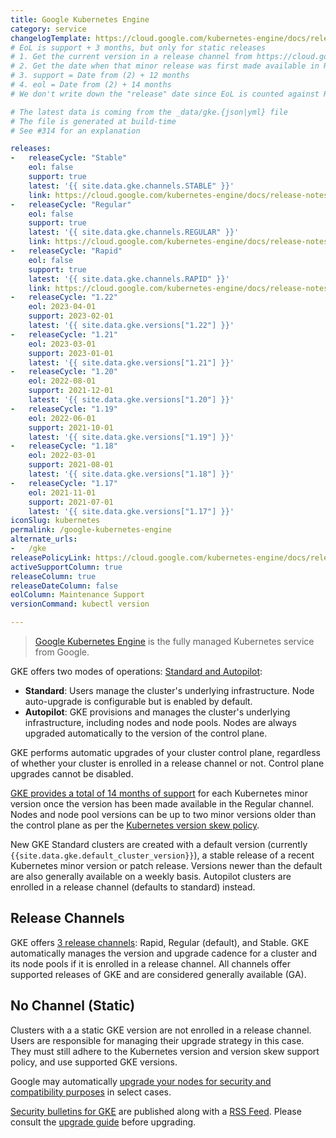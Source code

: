 ```yaml
---
title: Google Kubernetes Engine
category: service
changelogTemplate: https://cloud.google.com/kubernetes-engine/docs/release-notes-nochannel
# EoL is support + 3 months, but only for static releases
# 1. Get the current version in a release channel from https://cloud.google.com/kubernetes-engine/docs/release-notes
# 2. Get the date when that minor release was first made available in Regular release channel from https://cloud.google.com/kubernetes-engine/docs/release-schedule#schedule_for_release_channels. This is (2)
# 3. support = Date from (2) + 12 months
# 4. eol = Date from (2) + 14 months
# We don't write down the "release" date since EoL is counted against Regular release channel, and release dates of a minor release are harder to track (and not helpful) for other release channels. Hence, releaseDateColumn is set to false.

# The latest data is coming from the _data/gke.{json|yml} file
# The file is generated at build-time
# See #314 for an explanation

releases:
-   releaseCycle: "Stable"
    eol: false
    support: true
    latest: '{{ site.data.gke.channels.STABLE" }}'
    link: https://cloud.google.com/kubernetes-engine/docs/release-notes-stable
-   releaseCycle: "Regular"
    eol: false
    support: true
    latest: '{{ site.data.gke.channels.REGULAR" }}'
    link: https://cloud.google.com/kubernetes-engine/docs/release-notes-regular
-   releaseCycle: "Rapid"
    eol: false
    support: true
    latest: '{{ site.data.gke.channels.RAPID" }}'
    link: https://cloud.google.com/kubernetes-engine/docs/release-notes-rapid
-   releaseCycle: "1.22"
    eol: 2023-04-01
    support: 2023-02-01
    latest: '{{ site.data.gke.versions["1.22"] }}'
-   releaseCycle: "1.21"
    eol: 2023-03-01
    support: 2023-01-01
    latest: '{{ site.data.gke.versions["1.21"] }}'
-   releaseCycle: "1.20"
    eol: 2022-08-01
    support: 2021-12-01
    latest: '{{ site.data.gke.versions["1.20"] }}'
-   releaseCycle: "1.19"
    eol: 2022-06-01
    support: 2021-10-01
    latest: '{{ site.data.gke.versions["1.19"] }}'
-   releaseCycle: "1.18"
    eol: 2022-03-01
    support: 2021-08-01
    latest: '{{ site.data.gke.versions["1.18"] }}'
-   releaseCycle: "1.17"
    eol: 2021-11-01
    support: 2021-07-01
    latest: '{{ site.data.gke.versions["1.17"] }}'
iconSlug: kubernetes
permalink: /google-kubernetes-engine
alternate_urls:
-   /gke
releasePolicyLink: https://cloud.google.com/kubernetes-engine/docs/release-schedule
activeSupportColumn: true
releaseColumn: true
releaseDateColumn: false
eolColumn: Maintenance Support
versionCommand: kubectl version

---
```


> [Google Kubernetes Engine][gke] is the fully managed Kubernetes service from Google.

GKE offers two modes of operations: [Standard and Autopilot][compare]:

- **Standard**: Users manage the cluster's underlying infrastructure. Node auto-upgrade is configurable but is enabled by default.
- **Autopilot**: GKE provisions and manages the cluster's underlying infrastructure, including nodes and node pools. Nodes are always upgraded automatically to the version of the control plane.

GKE performs automatic upgrades of your cluster control plane, regardless of whether your cluster is enrolled in a release channel or not. Control plane upgrades cannot be disabled.

[GKE provides a total of 14 months of support][versioning] for each Kubernetes minor version once the version has been made available in the Regular channel. Nodes and node pool versions can be up to two minor versions older than the control plane as per the [Kubernetes version skew policy][skew].

New GKE Standard clusters are created with a default version (currently `{{site.data.gke.default_cluster_version}}`), a stable release of a recent Kubernetes minor version or patch release. Versions newer than the default are also generally available on a weekly basis. Autopilot clusters are enrolled in a release channel (defaults to standard) instead.

## Release Channels

GKE offers [3 release channels][channels]: Rapid, Regular (default), and Stable. GKE automatically manages the version and upgrade cadence for a cluster and its node pools if it is enrolled in a release channel. All channels offer supported releases of GKE and are considered generally available (GA).

## No Channel (Static)

Clusters with a a static GKE version are not enrolled in a release channel. Users are responsible for managing their upgrade strategy in this case. They must still adhere to the Kubernetes version and version skew support policy, and use supported GKE versions.

Google may automatically [upgrade your nodes for security and compatibility purposes][auto-upgrade] in select cases.

[Security bulletins for GKE](https://cloud.google.com/anthos/clusters/docs/security-bulletins) are published along with a [RSS Feed][rss]. Please consult the [upgrade guide][upgrade-guide] before upgrading.

[current-versions]: https://cloud.google.com/kubernetes-engine/docs/release-notes "table lists the latest minor versions available as defaults in GKE for the specified release channels"
[compare]: https://cloud.google.com/kubernetes-engine/docs/concepts/autopilot-overview#comparison "Comparing Autopilot and Standard modes at GKE Docs"
[gke]: https://cloud.google.com/kubernetes-engine "Google Kubernetes Engine"
[rss]: https://cloud.google.com/feeds/anthos-gke-security-bulletins.xml "RSS Feed for Security Bulletins for GKE"
[skew]: https://kubernetes.io/docs/setup/release/version-skew-policy/
[versioning]: https://cloud.google.com/kubernetes-engine/versioning "GKE versioning and support"
[channels]: https://cloud.google.com/kubernetes-engine/docs/concepts/release-channels "Release channels documentation on GKE Docs"
[auto-upgrade]: https://cloud.google.com/kubernetes-engine/upgrades#automatic_node_upgrades_for_security_and_compatibility "Requirements for GKE force upgrades"
[upgrade-guide]: https://cloud.google.com/kubernetes-engine/upgrades "Upgrade documentation for GKE"
